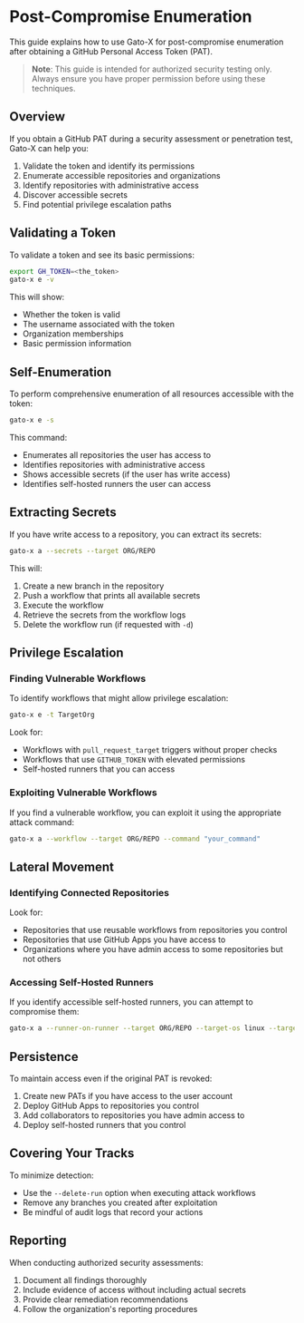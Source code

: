 # Post-Compromise Enumeration

This guide explains how to use Gato-X for post-compromise enumeration after obtaining a GitHub Personal Access Token (PAT).

> **Note**: This guide is intended for authorized security testing only. Always ensure you have proper permission before using these techniques.

## Overview

If you obtain a GitHub PAT during a security assessment or penetration test, Gato-X can help you:

1. Validate the token and identify its permissions
2. Enumerate accessible repositories and organizations
3. Identify repositories with administrative access
4. Discover accessible secrets
5. Find potential privilege escalation paths

## Validating a Token

To validate a token and see its basic permissions:

```bash
export GH_TOKEN=<the_token>
gato-x e -v
```

This will show:
- Whether the token is valid
- The username associated with the token
- Organization memberships
- Basic permission information

## Self-Enumeration

To perform comprehensive enumeration of all resources accessible with the token:

```bash
gato-x e -s
```

This command:
- Enumerates all repositories the user has access to
- Identifies repositories with administrative access
- Shows accessible secrets (if the user has write access)
- Identifies self-hosted runners the user can access

## Extracting Secrets

If you have write access to a repository, you can extract its secrets:

```bash
gato-x a --secrets --target ORG/REPO
```

This will:
1. Create a new branch in the repository
2. Push a workflow that prints all available secrets
3. Execute the workflow
4. Retrieve the secrets from the workflow logs
5. Delete the workflow run (if requested with `-d`)

## Privilege Escalation

### Finding Vulnerable Workflows

To identify workflows that might allow privilege escalation:

```bash
gato-x e -t TargetOrg
```

Look for:
- Workflows with `pull_request_target` triggers without proper checks
- Workflows that use `GITHUB_TOKEN` with elevated permissions
- Self-hosted runners that you can access

### Exploiting Vulnerable Workflows

If you find a vulnerable workflow, you can exploit it using the appropriate attack command:

```bash
gato-x a --workflow --target ORG/REPO --command "your_command"
```

## Lateral Movement

### Identifying Connected Repositories

Look for:
- Repositories that use reusable workflows from repositories you control
- Repositories that use GitHub Apps you have access to
- Organizations where you have admin access to some repositories but not others

### Accessing Self-Hosted Runners

If you identify accessible self-hosted runners, you can attempt to compromise them:

```bash
gato-x a --runner-on-runner --target ORG/REPO --target-os linux --target-arch x64
```

## Persistence

To maintain access even if the original PAT is revoked:

1. Create new PATs if you have access to the user account
2. Deploy GitHub Apps to repositories you control
3. Add collaborators to repositories you have admin access to
4. Deploy self-hosted runners that you control

## Covering Your Tracks

To minimize detection:

- Use the `--delete-run` option when executing attack workflows
- Remove any branches you created after exploitation
- Be mindful of audit logs that record your actions

## Reporting

When conducting authorized security assessments:

1. Document all findings thoroughly
2. Include evidence of access without including actual secrets
3. Provide clear remediation recommendations
4. Follow the organization's reporting procedures
